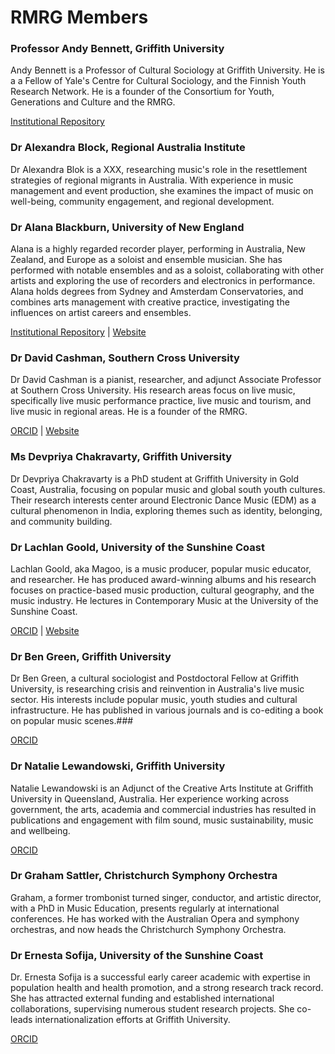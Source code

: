 # RMRG Members

### Professor Andy Bennett, Griffith University

Andy Bennett is a Professor of Cultural Sociology at Griffith University. He is a a Fellow of Yale's Centre for Cultural Sociology, and the Finnish Youth Research Network. He is a founder of the Consortium for Youth, Generations and Culture and the RMRG.

[Institutional Repository](https://experts.griffith.edu.au/18774-andy-bennett/publications)

### Dr Alexandra Block, Regional Australia Institute

Dr Alexandra Blok is a XXX, researching music's role in the resettlement strategies of regional migrants in Australia. With experience in music management and event production, she examines the impact of music on well-being, community engagement, and regional development.

### Dr Alana Blackburn, University of New England

Alana is a highly regarded recorder player, performing in Australia, New Zealand, and Europe as a soloist and ensemble musician. She has performed with notable ensembles and as a soloist, collaborating with other artists and exploring the use of recorders and electronics in performance. Alana holds degrees from Sydney and Amsterdam Conservatories, and combines arts management with creative practice, investigating the influences on artist careers and ensembles. 

[Institutional Repository](https://www.une.edu.au/staff-profiles/hass/ablackb6) | [Website](https://www.alana-blackburn.com/)

### Dr David Cashman, Southern Cross University

Dr David Cashman is a pianist, researcher, and adjunct Associate Professor at Southern Cross University. His research areas focus on live music, specifically live music performance practice, live music and tourism, and live music in regional areas. He is a founder of the RMRG.

[ORCID](https://orcid.org/0000-0003-4534-2947) | [Website](http://www.davidcashman.com.au)

### Ms Devpriya Chakravarty, Griffith University

Dr Devpriya Chakravarty is a PhD student at Griffith University in Gold Coast, Australia, focusing on popular music and global south youth cultures. Their research interests center around Electronic Dance Music (EDM) as a cultural phenomenon in India, exploring themes such as identity, belonging, and community building.

### Dr Lachlan Goold, University of the Sunshine Coast

Lachlan Goold, aka Magoo, is a music producer, popular music educator, and researcher. He has produced award-winning albums and his research focuses on practice-based music production, cultural geography, and the music industry. He lectures in Contemporary Music at the University of the Sunshine Coast.

[ORCID](https://orcid.org/0000-0002-8635-2466) | [Website](https://magoosound.com/)

### Dr Ben Green, Griffith University

Dr Ben Green, a cultural sociologist and Postdoctoral Fellow at Griffith University, is researching crisis and reinvention in Australia's live music sector. His interests include popular music, youth studies and cultural infrastructure. He has published in various journals and is co-editing a book on popular music scenes.###

[ORCID](https://orcid.org/0000-0002-3382-8707)

### Dr Natalie Lewandowski, Griffith University

Natalie Lewandowski is an Adjunct of the Creative Arts Institute at Griffith University in Queensland, Australia. Her experience working across government, the arts, academia and commercial industries has resulted in publications and engagement with film sound, music sustainability, music and wellbeing.

[ORCID](https://orcid.org/0000-0002-8635-2466)

### Dr Graham Sattler, Christchurch Symphony Orchestra

Graham, a former trombonist turned singer, conductor, and artistic director, with a PhD in Music Education, presents regularly at international conferences. He has worked with the Australian Opera and symphony orchestras, and now heads the Christchurch Symphony Orchestra.

### Dr Ernesta Sofija, University of the Sunshine Coast

Dr. Ernesta Sofija is a successful early career academic with expertise in population health and health promotion, and a strong research track record. She has attracted external funding and established international collaborations, supervising numerous student research projects. She co-leads internationalization efforts at Griffith University.

[ORCID](https://orcid.org/0000-0002-4761-9762)